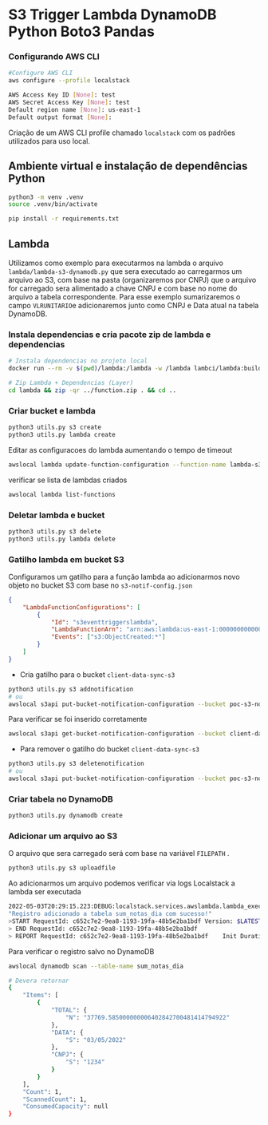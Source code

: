 # S3 Trigger Lambda DynamoDB Python Boto3 Pandas
### Configurando AWS CLI

```bash
#Configure AWS CLI
aws configure --profile localstack

AWS Access Key ID [None]: test
AWS Secret Access Key [None]: test
Default region name [None]: us-east-1
Default output format [None]:
```

Criação de um AWS CLI profile chamado `localstack` com os padrões utilizados para uso local.

## Ambiente virtual e instalação de dependências Python

```bash
python3 -m venv .venv
source .venv/bin/activate

pip install -r requirements.txt
```

## Lambda

Utilizamos como exemplo para executarmos na lambda o arquivo `lambda/lambda-s3-dynamodb.py` que sera executado ao carregarmos um arquivo ao S3, com base na pasta (organizaremos por CNPJ) que o arquivo for carregado sera alimentado a chave CNPJ e com base no nome do arquivo a tabela correspondente. Para esse exemplo sumarizaremos o campo `VLRUNITARIO`e adicionaremos junto como CNPJ e Data atual na tabela DynamoDB.

### Instala dependencias e cria pacote zip de lambda e dependencias

```bash
# Instala dependencias no projeto local
docker run --rm -v $(pwd)/lambda:/lambda -w /lambda lambci/lambda:build-python3.8 pip install -r requirements.txt -t .

# Zip Lambda + Dependencias (Layer)
cd lambda && zip -qr ../function.zip . && cd ..
```

### Criar bucket e lambda

```bash
python3 utils.py s3 create
python3 utils.py lambda create
```

Editar as configuracoes do lambda aumentando o tempo de timeout 

```bash
awslocal lambda update-function-configuration --function-name lambda-s3-dynamodb --timeout 900
```

verificar se lista de lambdas criados

```bash
awslocal lambda list-functions
```

### Deletar lambda e bucket

```bash
python3 utils.py s3 delete
python3 utils.py lambda delete
```

### Gatilho lambda em bucket S3

Configuramos um gatilho para a função lambda ao adicionarmos novo objeto no bucket S3 com base no `s3-notif-config.json`

```json
{
    "LambdaFunctionConfigurations": [
        {
            "Id": "s3eventtriggerslambda",
            "LambdaFunctionArn": "arn:aws:lambda:us-east-1:000000000000:function:lambda-s3-dynamodb",
            "Events": ["s3:ObjectCreated:*"]
        }
    ]
}
```

- Cria gatilho para o bucket `client-data-sync-s3`

```bash
python3 utils.py s3 addnotification
# ou
awslocal s3api put-bucket-notification-configuration --bucket poc-s3-notif-lambda --notification-configuration file://s3-notif-config.json
```

Para verificar se foi inserido corretamente

```bash
awslocal s3api get-bucket-notification-configuration --bucket client-data-sync-s3
```

- Para remover o gatilho do bucket `client-data-sync-s3`

```bash
python3 utils.py s3 deletenotification
# ou
awslocal s3api put-bucket-notification-configuration --bucket poc-s3-notif-lambda --notification-configuration="{}"
```

### Criar tabela no DynamoDB

```bash
python3 utils.py dynamodb create
```

### Adicionar um arquivo ao S3

O arquivo que sera carregado será com base na variável `FILEPATH` .

```bash
python3 utils.py s3 uploadfile
```

Ao adicionarmos um arquivo podemos verificar via logs Localstack a lambda ser executada 

```bash
2022-05-03T20:29:15.223:DEBUG:localstack.services.awslambda.lambda_executors: Lambda arn:aws:lambda:us-east-1:000000000000:function:lambda-s3-dynamodb result / log output:
"Registro adicionado a tabela sum_notas_dia com sucesso!"
>START RequestId: c652c7e2-9ea8-1193-19fa-48b5e2ba1bdf Version: $LATEST
> END RequestId: c652c7e2-9ea8-1193-19fa-48b5e2ba1bdf
> REPORT RequestId: c652c7e2-9ea8-1193-19fa-48b5e2ba1bdf	Init Duration: 1546.07 ms	Duration: 712.63 ms	Billed Duration: 713 ms	Memory Size: 1536 MB	Max Memory Used: 90 MB
```

Para verificar o registro salvo no DynamoDB

```bash
awslocal dynamodb scan --table-name sum_notas_dia

# Devera retornar
{
    "Items": [
        {
            "TOTAL": {
                "N": "37769.585000000006402842700481414794922"
            },
            "DATA": {
                "S": "03/05/2022"
            },
            "CNPJ": {
                "S": "1234"
            }
        }
    ],
    "Count": 1,
    "ScannedCount": 1,
    "ConsumedCapacity": null
}
```